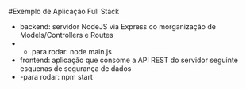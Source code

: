 #Exemplo de Aplicação Full Stack

- backend: servidor NodeJS via Express co morganização de Models/Controllers e Routes
- - para rodar: node main.js
- frontend: aplicação que consome a API REST do servidor seguinte esquenas de segurança de dados
- -para rodar: npm start

